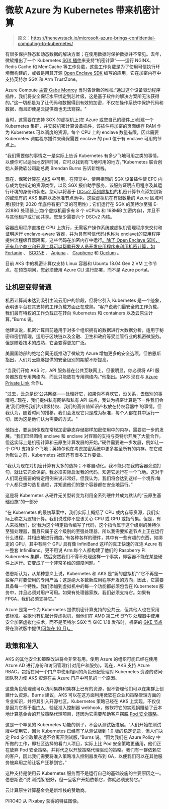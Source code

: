 # 微软 Azure 为 Kubernetes 带来机密计算

> 原文：<https://thenewstack.io/microsoft-azure-brings-confidential-computing-to-kubernetes/>

有很多保护静态和动态数据的解决方案；在使用数据时保护数据并不常见。去年，微软推出了一个 Kubernetes [SGX 插件](https://azure.microsoft.com/en-us/blog/bringing-confidential-computing-to-kubernetes/)来支持“机密计算”——运行 NGINX、Redis Cache 和 MemCache 等工作负载，这些工作负载是为了使用可信执行环境而构建的，或者是用其开源 [Open Enclave SDK](https://openenclave.io/sdk/) 编写的应用，它在加密内存中支持英特尔 SGX 和 Arm TrustZone。

Azure Compute [主管 Gabe Monroy](https://github.com/gabrtv) 当时告诉新的堆栈:“通过这个设备驱动程序插件，我们将安全保证水平绑定到芯片级，这是基于软件的解决方案所无法获得的。”这一切都是为了让代码和数据得到有效的加密，不仅在操作系统中保护代码和数据，而且即使是云提供商也无法窥探。"

当时，这需要在支持 SGX 的虚拟机上(在 Azure 或您自己的硬件上)创建一个 Kubernetes 集群，并安装机密计算设备插件，该插件将加密的页面缓存 RAM 作为 Kubernetes 可以调度的资源。每个 CPU 上的 enclave 数量有限，因此需要 Kubernetes 调度程序插件来确保需要 enclave 的 pod 位于有 enclave 可用的节点上。

“我们需要做的事情之一是实际上告诉 Kubernetes 有多少飞地可用之类的事情，以便你可以适当地安排时间，它可以找到有飞地可用的地方，”Kubernetes 联合创始人兼微软公司副总裁 Brendan Burns 告诉新堆栈。

现在，保密计算[在 AKS](https://docs.microsoft.com/en-us/azure/confidential-computing/confidential-nodes-aks-overview) 中可用，在预览中，使用相同的 SGX 设备插件使 EPC 内存成为您指定的资源类型，以及 SGX 报价助手服务，该服务证明应用程序及其运行环境的身份和状态。您可以将基于 [DCsv2 系列虚拟机](https://docs.microsoft.com/en-us/azure/virtual-machines/dcv2-series)的机密计算节点添加到新的或现有的 AKS 集群以及标准节点池中。这些虚拟机在有限数量的 Azure 区域可用(预计到 2020 年底将有更广泛的可用性)；它们运行在 SGX 的英特尔至强 E-2288G 处理器上(每个虚拟机最多有 8 个 vCPUs 和 168MiB 加密内存)，并且不与其他租户或订阅共享。您至少需要六个 DSCv2 内核。

容器应用程序直接在 CPU 上执行，无需客户操作系统或虚拟机管理程序来交付和证明运行 enclave-aware 容器，并为具有可信代码(也称为 enclave)的应用程序提供流程级容器隔离，这些代码在加密内存中运行[。除了 Open Enclave SDK，还有几个商业和开源工具可以帮助开发人员开发应用程序来利用机密计算，如](https://docs.microsoft.com/en-us/azure/confidential-computing/enclave-aware-containers) [Fortanix](https://www.fortanix.com/products/runtime-encryption) 、 [SCONE](https://scontain.com/) 、 [Anjuna](https://www.anjuna.io/) 、 [Graphene](https://grapheneproject.io/) 和 [Occlum](https://occlum.io/) 。

目前 AKS 中的机密计算仅支持 Linux 容器和 Ubuntu 18.04 Gen 2 VM 工作节点，在预览期间，您必须使用 Azure CLI 进行部署，而不是 Azure portal。

## 让机密变得普通

机密计算尚未达到吸引主流云用户的阶段，但将它引入 Kubernetes 是一个迹象，表明该平台在其支持的工作负载方面正在成熟。“客户说我们最安全的工作负载，我们最有特权的工作负载正在转向 Kubernetes 和 containers 以及云原生计算，”Burns 说。

他建议说，机密计算目前适用于对多个组织拥有的数据进行大数据分析，适用于秘密和密钥管理，适用于区块链以及金融、卫生和政府等受监管行业的机密微服务。但是随着技术的成熟，它会变得更加广泛。

美国国防部的绝地合同无疑推动了微软为 Azure 增加更多的安全选项，但伯恩斯指出，人们对云能够提供的安全级别的期望不断提高。

“当我们开始 AKS 时，API 服务器在公共互联网上，但很明显，你必须将 API 服务器放在专用网络内，而且只能放在专用网络内，”他指出。(AKS 现在与 [Azure Private Link](https://docs.microsoft.com/en-gb/azure/aks/private-clusters) 合作)。

“过去，云总是说‘公共网络——处理好它，如果你不喜欢它，没关系，去做别的事情吧。’现在，我们提供私有网络和私有 API 端点，我认为机密计算是下一件我们会说‘我们将把我们的超级特权、我们的高价值知识产权放在特权容器中’的事情。但我认为，随着时间的推移，我们会发现它只是成为标准，每个人都在其中运行一切，因为这是他们认为需要的方式。"

他指出，要达到像现在常规加密静态存储那样加密使用中的内存，需要进一步的发展。“我们已经围绕 enclave 和 enclave 对容器的支持与英特尔开展了大量合作，但这实际上是机密计算和云原生计算发展的开始。”硬件需要进一步发展，例如让一个 CPU 支持多个飞地；英特尔也在考虑加密系统中更多甚至所有的内存。在它成为默认之前，Kubernetes 社区还有很多工作要做。

“我认为现在对机密计算有太多的选择；不够自动化。我不能只在我的容器旁边打勾，就让它完全保密。我必须实际启发我的代码，知道它运行在一个飞地。这对于人们现在需要的特定用例来说非常好。但我认为，我们将会达到这样一个境界:每个人都只想勾选复选框，并知道他们的整个容器都在安全地运行。”

这是将 Kubernetes 从硬件无关型转变为利用全系列硬件并成为默认的“云原生基础设施”的一部分

“在 Kubernetes 的最初草案中，我们实际上概括了 CPU 或内存等资源，我们实际上称之为逻辑计算。我们说过你不应该关心 CPU 或 GPU 或指令集。但是，有人来找我们，说‘我为这个特定指令编写了代码，这个指令属于这个级别的英特尔至强处理器，而且只属于这个级别的至强处理器，所以我需要知道节点上正在运行什么进程，并相应地进行调度。’有各种各样的硬件，其中有一些有趣的东西，如绑定的 GPU，其中有两个 GPU 具有像 InfiniBand 这样的真正快速的互连:Azure 有一整套 InfiniBand。更不用说 Arm:每个人都构建了他们的 Raspberry Pi Kubernetes 集群，然后突然我们不得不处理这样一个事实，即容器不能在某些硬件上运行。它变成了一个非常多维的调度问题。"

伯恩斯认为，从某种意义上说，Kubernetes 和 AKS 是“新的虚拟机”:“它不再是一些客户将要使用的专用产品；这是绝大多数新应用程序开发的方向，因此，它需要具备每一个特性。我们添加到虚拟机中的每一个功能都必须包含在 Kubernetes 服务中，并且必须对用户可用。如果有处理器家族，我们必须支持它。如果有 FPGA，我们必须支持它。”

Azure 是第一个为 Kubernetes 提供机密计算支持的公共云，但其他人也在采用该标准。谷歌也有机密计算虚拟机，但他们在 AMD 第二代 EPYC 处理器中使用安全加密虚拟化技术，而不是英特尔 SGX:当 GKE 1.18 发布时，机密的 [GKE 节点](https://thenewstack.io/google-launches-confidential-vms-gke-nodes-to-encrypt-data-in-use/)将在测试版中提供[(可能在 10 月)。](https://cloud.google.com/blog/products/identity-security/expanding-google-clouds-confidential-computing-portfolio)

## 政策和准入

AKS 的其他安全和策略改进将会非常有用。使用 Azure 的组织可能已经在使用 Azure AD 进行身份和访问管理(针对用户和服务)。现在，AKS 支持 Azure RBAC，包括在同一个门户中使用相同的角色分配管理对 Kubernetes 资源的访问:团队努力使 AKS 资源在主 Azure 门户中可见的一个原因。

这些角色管理谁可以访问集群和集群上已有的资源，但不管理他们可以在集群上创建什么资源。Burns 建议，AKS 可以在这方面利用微软在企业和策略管理方面的专业知识，并将其引入开源社区。Kubernetes 策略已经在 AKS 上实现，不仅仅是因为它基于[看门人](https://github.com/open-policy-agent/gatekeeper)，验证准入控制器 webhook，微软将它的实现捐赠给了云本地计算基金会的开放策略代理项目，还因为它需要帮助客户摆脱 [Pod 安全策略](https://kubernetes.io/docs/concepts/security/pod-security-standards/)。

这是一个罕见的 Kubernetes 功能的例子，不会从测试版进展。“人们开始在测试版中使用它，因为 Kubernetes 已经有了从测试版到 1.0 版的稳定记录，但人们决定 Pod 安全政策永远不会离开测试版，”Burns 说。“因为我们在 Azure Policy 中所做的工作，即社区选择的看门人项目，实际上比 Pod 安全策略更通用，他们正在放弃 Pod 安全策略，并将代之以开放策略代理驱动的策略。我们有一群依赖它的客户，因此我们需要将准入策略准入控制器发布到 GA，以便我们可以在其他服务被弃用之前让客户迁移到它。”

这种支持是使用云 Kubernetes 服务而不是运行自己的基础设施的主要原因之一。伯恩斯说:“说‘测试版’很好，但一旦客户开始依赖它，你就必须支持它。”

云计算原生计算基金会是新堆栈的赞助商。

PIRO4D 从 Pixabay 获得的特征图像。

<svg xmlns:xlink="http://www.w3.org/1999/xlink" viewBox="0 0 68 31" version="1.1"><title>Group</title> <desc>Created with Sketch.</desc></svg>